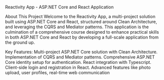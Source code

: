 Reactivity App - ASP.NET Core and React Application

About This Project
Welcome to the Reactivity App, a multi-project solution built using ASP.NET Core and React, structured around Clean Architecture, and leveraging the CQRS and Mediator patterns. This application is the culmination of a comprehensive course designed to enhance practical skills in both ASP.NET Core and React by developing a full-scale application from the ground up.

Key Features:
Multi-project ASP.NET Core solution with Clean Architecture.
Implementation of CQRS and Mediator patterns.
Comprehensive ASP.NET Core identity setup for authentication.
React integration with Typescript.
Client-side login and registration in React.
Advanced features like photo upload, user profiles, real-time web communication 